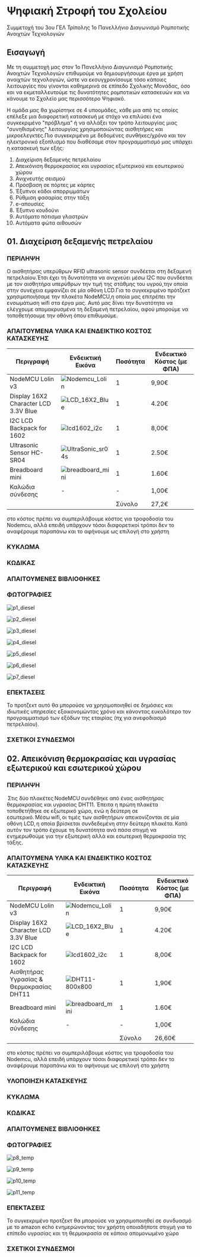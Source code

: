 # Ψηφιακή Στροφή του Σχολείου

Συμμετοχή του 3ου ΓΕΛ Τρίπολης 1ο Πανελλήνιο Διαγωνισμό Ρομποτικής Ανοιχτών Τεχνολογιών 

## Εισαγωγή 

Με τη συμμετοχή μας στον 1ο Πανελλήνιο Διαγωνισμό Ρομποτικής Ανοιχτών Τεχνολογιών επιθυμούμε να δημιουργήσουμε έργα με χρήση ανοιχτών τεχνολογιών, ώστε να εκσυγχρονίσουμε τόσο κάποιες λειτουργίες που γίνονται καθημερινά σε επίπεδο Σχολικής Μονάδας, όσο και να εκμεταλλευτούμε τις δυνατότητες ρομποτικών κατασκευών και να κάνουμε το Σχολείο μας περισσότερο Ψηφιακό.

Η ομάδα μας θα χωρίστηκε σε 4 υποομάδες, κάθε μια από τις οποίες επέλεξε μια διαφορετική κατασκευή με στόχο να επιλύσει ένα συγκεκριμένο "πρόβλημα" ή να αλλάξει τον τρόπο λειτουργίας μιας "συνηθισμένης" λειτουργίας χρησιμοποιώντας αισθητήρες και μικροελεγκτές.Πιο συγκεκριμένα με δεδομένες συνθήκες/χρόνο και τον ηλεκτρονικό εξοπλισμό που διαθέσαμε στον προγραμματισμό μας υπάρχει η κατασκευή των εξής:

 1. Διαχείριση δεξαμενής πετρελαίου</br>
 2. Απεικόνιση θερμοκρασίας και υγρασίας εξωτερικού και εσωτερικού χώρου</br>
 3. Ανιχνευτής σεισμού</br>
 4. Πρόσβαση σε πόρτες με κάρτες</br>
 5. Έξυπνοι κάδοι απορριμμάτων</br>
 6. Ρύθμιση φασαρίας στην τάξη</br>
 7. e-απουσίες</br>
 8. Έξυπνο κουδούνι</br>
 9. Αυτόματο πότισμα γλαστρών</br>
10. Αυτόματα φώτα αιθουσών</br>

## 01. Διαχείριση δεξαμενής πετρελαίου

### ΠΕΡΙΛΗΨΗ 

Ο αισθητήρας υπερύθρων RFID ultrasonic sensor συνδέεται στη δεξαμενή πετρελαίου.Έτσι έχει τη δυνατότητα να ανιχνεύει μέσω I2C που συνδέεται με τον αισθητήρα υπερύθρων την τιμή της στάθμης του υγρού,την οποία στην συνέχεια εμφανίζει σε μία οθόνη LCD.Για το συγκεκριμένο πρότζεκτ χρησιμοποιήσαμε την πλακέτα NodeMCU,η οποία μας επιτρέπει την ενσωμάτωση wifi στα έργα μας. Αυτό μας δίνει την δυνατότητα να ελέγχουμε απομακρυσμένα τη δεξαμενή πετρελαίου, αφού μπορούμε να τοποθετήσουμε την οθόνη όπου επιθυμούμε. 

### ΑΠΑΙΤΟΥΜΕΝΑ ΥΛΙΚΑ ΚΑΙ ΕΝΔΕΙΚΤΙΚΟ ΚΟΣΤΟΣ ΚΑΤΑΣΚΕΥΗΣ

|Περιγραφή|Ενδεικτική Εικόνα|Ποσότητα|Ενδεικτικό Κόστος (με ΦΠΑ)|
| --- | --- | --- | ---|
| NodeMCU Lolin v3 | ![Nodemcu_Lolin](https://user-images.githubusercontent.com/40848626/57192799-05a68c80-6f3d-11e9-9967-1a382de641c1.jpg) | 1 | 9,90€ |
| Display 16X2 Character LCD 3.3V Blue |  ![LCD_16X2_Blue](https://user-images.githubusercontent.com/40848626/57192811-5f0ebb80-6f3d-11e9-820a-e4dc4aed4ac7.jpg) | 1 | 4.20€ |
| I2C LCD Backpack for 1602 | ![lcd1602_i2c](https://user-images.githubusercontent.com/40848626/57192815-7188f500-6f3d-11e9-91bd-6310c2555edb.jpg) | 1 | 8,00€ |
| Ultrasonic Sensor HC-SR04  |  ![UltraSonic_sr04s](https://user-images.githubusercontent.com/40848626/57192823-7cdc2080-6f3d-11e9-9f1b-9d1340f1c5ea.jpg) | 1 | 2.50€ |
|Breadboard mini | ![breadboard_mini](https://user-images.githubusercontent.com/40848626/57192824-806fa780-6f3d-11e9-92fa-7371e7a49538.jpg) | 1 | 1.60€ |
| Καλώδια σύνδεσης | - | - | 1,00€ |
|  |  | Σύνολο | 27,2€ |

στο κόστος πρέπει να συμπεριλάβουμε κόστος για τροφοδοσία του Nodemcu, αλλά επειδή υπάρχουν τόσοι διαφορετικοί τρόποι δεν το αναφέρουμε παραπάνω και το αφήνουμε ως επιλογή στο χρήστη 

### ΚΥΚΛΩΜΑ

### ΚΩΔΙΚΑΣ

### ΑΠΑΙΤΟΥΜΕΝΕΣ ΒΙΒΛΙΟΘΗΚΕΣ

### ΦΩΤΟΓΡΑΦΙΕΣ 

![p1_diesel](https://user-images.githubusercontent.com/40848626/57192711-07bc1b80-6f3c-11e9-9391-ad0e8dd4fd22.jpg)

![p2_diesel](https://user-images.githubusercontent.com/40848626/57192960-f9233380-6f3e-11e9-87cb-7f0682fbeec5.jpg)

![p3_diesel](https://user-images.githubusercontent.com/40848626/57192834-98dfc200-6f3d-11e9-9e46-b367ac924a66.jpg)

![p4_diesel](https://user-images.githubusercontent.com/40848626/57192835-98dfc200-6f3d-11e9-8f0b-73be5426fbd9.jpg)

![p5_diesel](https://user-images.githubusercontent.com/40848626/57192836-98dfc200-6f3d-11e9-8988-7b16eef1f720.jpg)

![p6_diesel](https://user-images.githubusercontent.com/40848626/57192837-99785880-6f3d-11e9-9e01-3170c232ba61.jpg)

![p7_diesel](https://user-images.githubusercontent.com/40848626/57192838-99785880-6f3d-11e9-8142-c850f8572418.jpg)

### ΕΠΕΚΤΑΣΕΙΣ 

Το προτζεκτ αυτό θα μπορούσε να χρησιμοποιηθεί σε δημόσιες και ιδιωτικές υπηρεσίες εξοικονομώντας χρόνο και κάνοντας ευκολότερο τον προγραμματισμό των εξόδων της εταιρίας (πχ για ανεφοδιασμό πετρελαίου).  

### ΣΧΕΤΙΚΟΙ ΣΥΝΔΕΣΜΟΙ 

## 02. Απεικόνιση θερμοκρασίας και υγρασίας εξωτερικού και εσωτερικού χώρου 

### ΠΕΡΙΛΗΨΗ 

   Στις δύο πλακέτες NodeMCU συνδέθηκε από ένας αισθητήρας θερμοκρασίας και υγρασίας DHT11. Έπειτα η πρώτη πλακέτα τοποθετήθηκε σε εξωτερικό χώρο, ενώ η δεύτερη σε εσωτερικό. Μέσω wifi, οι τιμές των αισθητήρων απεικονίζονται σε μία οθόνη LCD, η οποία βρίσκεται συνδεδεμένη στην δεύτερη πλακέτα. Κατά αυτόν τον τρόπο έχουμε τη δυνατότητα ανά πάσα στιγμή να ενημερωθούμε για την εξωτερική αλλά και εσωτερική θερμοκρασία της τάξης.  


### ΑΠΑΙΤΟΥΜΕΝΑ ΥΛΙΚΑ ΚΑΙ ΕΝΔΕΙΚΤΙΚΟ ΚΟΣΤΟΣ ΚΑΤΑΣΚΕΥΗΣ 

|Περιγραφή|Ενδεικτική Εικόνα|Ποσότητα|Ενδεικτικό Κόστος (με ΦΠΑ)|
| --- | --- | --- | ---|
| NodeMCU Lolin v3 | ![Nodemcu_Lolin](https://user-images.githubusercontent.com/40848626/57192799-05a68c80-6f3d-11e9-9967-1a382de641c1.jpg) | 1 | 9,90€ |
| Display 16X2 Character LCD 3.3V Blue |  ![LCD_16X2_Blue](https://user-images.githubusercontent.com/40848626/57192811-5f0ebb80-6f3d-11e9-820a-e4dc4aed4ac7.jpg) | 1 | 4.20€ |
| I2C LCD Backpack for 1602 | ![lcd1602_i2c](https://user-images.githubusercontent.com/40848626/57192815-7188f500-6f3d-11e9-91bd-6310c2555edb.jpg) | 1 | 8,00€ |
| Αισθητήρας Υγρασίας & Θερμοκρασίας DHT11  | ![DHT11-800x800](https://user-images.githubusercontent.com/40848626/57193021-a138fc80-6f3f-11e9-8211-7f98522ae8fb.jpg) | 1 | 1,90€  |
|Breadboard mini | ![breadboard_mini](https://user-images.githubusercontent.com/40848626/57192824-806fa780-6f3d-11e9-92fa-7371e7a49538.jpg) | 1 | 1.60€ |
| Καλώδια σύνδεσης | - | - | 1,00€ |
|  |  | Σύνολο | 26,60€  |

στο κόστος πρέπει να συμπεριλάβουμε κόστος για τροφοδοσία του Nodemcu, αλλά επειδή υπάρχουν τόσοι διαφορετικοί τρόποι δεν το αναφέρουμε παραπάνω και το αφήνουμε ως επιλογή στο χρήστη 

### ΥΛΟΠΟΙΗΣΗ ΚΑΤΑΣΚΕΥΗΣ 

### ΚΥΚΛΩΜΑ 

### ΚΩΔΙΚΑΣ 

### ΑΠΑΙΤΟΥΜΕΝΕΣ ΒΙΒΛΙΟΘΗΚΕΣ 

### ΦΩΤΟΓΡΑΦΙΕΣ 

![p8_temp](https://user-images.githubusercontent.com/40848626/57192976-1c4de300-6f3f-11e9-9c23-80a33ed9a13e.jpg)

![p9_temp](https://user-images.githubusercontent.com/40848626/57192977-1c4de300-6f3f-11e9-9b52-103049136d6a.jpg)

![p10_temp](https://user-images.githubusercontent.com/40848626/57192978-1c4de300-6f3f-11e9-90ea-4becdb72183c.jpg)

![p11_temp](https://user-images.githubusercontent.com/40848626/57192979-1c4de300-6f3f-11e9-986c-838d9e9eb50a.jpg)

### ΕΠΕΚΤΑΣΕΙΣ 

Το συγκεκριμένο προτζεκτ θα μπορούσε να χρησιμοποιηθεί σε συνδυασμό με το amazon echo ενημερώνοντας τον χρήστη οποιαδήποτε στιγμή για το επίπεδο υγρασίας και τη θερμοκρασία σε κάποιο απομονωμένο χώρο  

### ΣΧΕΤΙΚΟΙ ΣΥΝΔΕΣΜΟΙ 
